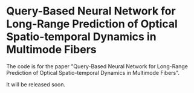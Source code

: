 # Query-Based Neural Network for Long-Range Prediction of Optical Spatio-temporal Dynamics in Multimode Fibers

The code is for the paper "Query-Based Neural Network for Long-Range Prediction of Optical Spatio-temporal Dynamics in Multimode Fibers".

It will be released soon.
